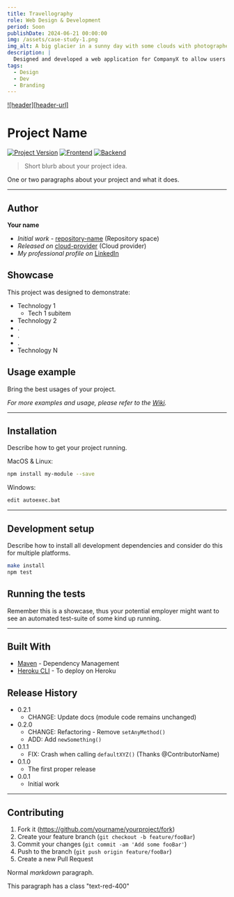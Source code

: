 ```yaml
---
title: Travellography
role: Web Design & Development
period: Soon
publishDate: 2024-06-21 00:00:00
img: /assets/case-study-1.png
img_alt: A big glacier in a sunny day with some clouds with photographers walking.
description: |
  Designed and developed a web application for CompanyX to allow users be able to register for Photography travel tours to increase customer number.
tags:
  - Design
  - Dev
  - Branding
---
```


[![header][header-url]][header-link]

# Project Name

[![Project Version][version-image]][version-url]
[![Frontend][Frontend-image]][Frontend-url]
[![Backend][Backend-image]][Backend-url]

> Short blurb about your project idea.

One or two paragraphs about your project and what it does.

---

## Author

**Your name**

- _Initial work_ - [repository-name][repository-url] (Repository space)
- _Released on_ [cloud-provider][cloud-provider-url] (Cloud provider)
- _My professional profile on_ [LinkedIn][linkedin-url]

## Showcase

This project was designed to demonstrate:

- Technology 1
  - Tech 1 subitem
- Technology 2
- .
- .
- .
- Technology N

## Usage example

Bring the best usages of your project.

_For more examples and usage, please refer to the [Wiki][wiki]._

---

## Installation

Describe how to get your project running.

MacOS & Linux:

```sh
npm install my-module --save
```

Windows:

```sh
edit autoexec.bat
```

---

## Development setup

Describe how to install all development dependencies and consider do this for multiple platforms.

```sh
make install
npm test
```

## Running the tests

Remember this is a showcase, thus your potential employer might want to see an automated test-suite of some kind up running.

---

## Built With

- [Maven](https://maven.apache.org/) - Dependency Management
- [Heroku CLI](https://devcenter.heroku.com/articles/heroku-cli#download-and-install) - To deploy on Heroku

## Release History

- 0.2.1
  - CHANGE: Update docs (module code remains unchanged)
- 0.2.0
  - CHANGE: Refactoring - Remove `setAnyMethod()`
  - ADD: Add `newSomething()`
- 0.1.1
  - FIX: Crash when calling `defaultXYZ()` (Thanks @ContributorName)
- 0.1.0
  - The first proper release
- 0.0.1
  - Initial work

---

## Contributing

1. Fork it (<https://github.com/yourname/yourproject/fork>)
2. Create your feature branch (`git checkout -b feature/fooBar`)
3. Commit your changes (`git commit -am 'Add some fooBar'`)
4. Push to the branch (`git push origin feature/fooBar`)
5. Create a new Pull Request

Normal _markdown_ paragraph.

<p class="text-red-400">This paragraph has a class "text-red-400"</p>

<!-- Markdown link & img dfn's -->

[header-link]: https://github.com/alexandrerosseto
[repository-url]: https://github.com/alexandrerosseto/wbshopping
[cloud-provider-url]: https://wbshopping.herokuapp.com
[linkedin-url]: https://www.linkedin.com/in/alexandrerosseto
[wiki]: https://github.com/yourname/yourproject/wiki
[version-image]: https://img.shields.io/badge/Version-1.0.0-brightgreen?style=for-the-badge&logo=appveyor
[version-url]: https://img.shields.io/badge/version-1.0.0-green
[Frontend-image]: https://img.shields.io/badge/Frontend-Ionic-blue?style=for-the-badge
[Frontend-url]: https://img.shields.io/badge/Frontend-Ionic-blue?style=for-the-badge
[Backend-image]: https://img.shields.io/badge/Backend-Java%208-important?style=for-the-badge
[Backend-url]: https://img.shields.io/badge/Backend-Java%208-important?style=for-the-badge
